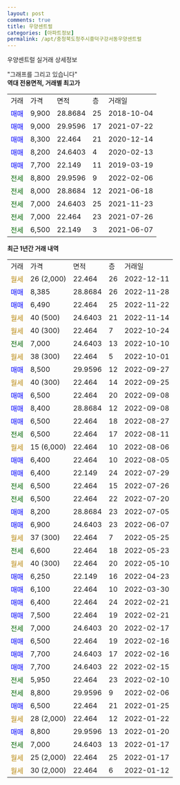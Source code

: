 ```yaml
---
layout: post
comments: true
title: 우양센트럴
categories: [아파트정보]
permalink: /apt/충청북도청주시흥덕구강서동우양센트럴
---
```


우양센트럴 실거래 상세정보

<script type="text/javascript">
  google.charts.load('current', {'packages':['line', 'corechart']});
  google.charts.setOnLoadCallback(drawChart);

  function drawChart() {
    var data = new google.visualization.DataTable();
    data.addColumn('date', '거래일');
    data.addColumn('number', "매매");
    data.addColumn('number', "전세");
    data.addColumn('number', "전매");

    data.addRows([[new Date(Date.parse("2022-12-11")), null, null, null], [new Date(Date.parse("2022-11-28")), 8385, null, null], [new Date(Date.parse("2022-11-22")), 6490, null, null], [new Date(Date.parse("2022-11-14")), null, null, null], [new Date(Date.parse("2022-10-24")), null, null, null], [new Date(Date.parse("2022-10-10")), null, 7000, null], [new Date(Date.parse("2022-10-01")), null, null, null], [new Date(Date.parse("2022-09-27")), 8500, null, null], [new Date(Date.parse("2022-09-25")), null, null, null], [new Date(Date.parse("2022-09-08")), 6500, null, null], [new Date(Date.parse("2022-09-08")), 8400, null, null], [new Date(Date.parse("2022-08-27")), 6500, null, null], [new Date(Date.parse("2022-08-11")), null, 6500, null], [new Date(Date.parse("2022-08-06")), null, null, null], [new Date(Date.parse("2022-08-05")), 6400, null, null], [new Date(Date.parse("2022-07-29")), 6400, null, null], [new Date(Date.parse("2022-07-26")), null, 6500, null], [new Date(Date.parse("2022-07-20")), null, 6500, null], [new Date(Date.parse("2022-07-05")), 8200, null, null], [new Date(Date.parse("2022-06-07")), 6900, null, null], [new Date(Date.parse("2022-05-25")), null, null, null], [new Date(Date.parse("2022-05-23")), null, 6600, null], [new Date(Date.parse("2022-05-10")), null, null, null], [new Date(Date.parse("2022-04-23")), 6250, null, null], [new Date(Date.parse("2022-03-30")), 6100, null, null], [new Date(Date.parse("2022-02-21")), 6400, null, null], [new Date(Date.parse("2022-02-21")), 7500, null, null], [new Date(Date.parse("2022-02-17")), null, 7000, null], [new Date(Date.parse("2022-02-16")), 6500, null, null], [new Date(Date.parse("2022-02-16")), 7700, null, null], [new Date(Date.parse("2022-02-15")), 7700, null, null], [new Date(Date.parse("2022-02-10")), null, 5950, null], [new Date(Date.parse("2022-02-06")), null, 8800, null], [new Date(Date.parse("2022-01-25")), 6500, null, null], [new Date(Date.parse("2022-01-22")), null, null, null], [new Date(Date.parse("2022-01-20")), 8800, null, null], [new Date(Date.parse("2022-01-17")), null, 7000, null], [new Date(Date.parse("2022-01-17")), null, null, null], [new Date(Date.parse("2022-01-12")), null, null, null]]);

    var options = {
      hAxis: {
        format: 'yyyy/MM/dd'
      },    
      lineWidth: 0,
      pointsVisible: true,    
      title: '최근 1년간 유형별 실거래가 분포',
      legend: { position: 'bottom' }
    };

    var formatter = new google.visualization.NumberFormat({pattern:'###,###'} );
    formatter.format(data, 1);
    formatter.format(data, 2);
    
    setTimeout(function() {
        var chart = new google.visualization.LineChart(document.getElementById('columnchart_material'));
        chart.draw(data, (options));
        document.getElementById('loading').style.display = 'none';
    }, 200);
  }
</script>


<div id="loading" style="z-index:20; display: block; margin-left: 0px">"그래프를 그리고 있습니다"</div>
<div id="columnchart_material" style="width: 95%; margin-left: 0px; display: block"></div>
<!-- contents start -->
<b>역대 전용면적, 거래별 최고가</b>
<table class="sortable">
    <tr>
      <td>거래</td>
      <td>가격</td>
      <td>면적</td>
      <td>층</td>
      <td>거래일</td>
    </tr>
        <tr>
          <td><a style="color: blue">매매</a></td>
          <td>9,900</td>
          <td>28.8684</td>
          <td>25</td>
          <td>2018-10-04</td>
        </tr>            <tr>
          <td><a style="color: blue">매매</a></td>
          <td>9,000</td>
          <td>29.9596</td>
          <td>17</td>
          <td>2021-07-22</td>
        </tr>            <tr>
          <td><a style="color: blue">매매</a></td>
          <td>8,300</td>
          <td>22.464</td>
          <td>21</td>
          <td>2020-12-14</td>
        </tr>            <tr>
          <td><a style="color: blue">매매</a></td>
          <td>8,200</td>
          <td>24.6403</td>
          <td>4</td>
          <td>2020-02-13</td>
        </tr>            <tr>
          <td><a style="color: blue">매매</a></td>
          <td>7,700</td>
          <td>22.149</td>
          <td>11</td>
          <td>2019-03-19</td>
        </tr>        
        <tr>
              <td><a style="color: darkgreen">전세</a></td>
              <td>8,800</td>
              <td>29.9596</td>
              <td>9</td>
              <td>2022-02-06</td>
            </tr>            <tr>
              <td><a style="color: darkgreen">전세</a></td>
              <td>8,000</td>
              <td>28.8684</td>
              <td>12</td>
              <td>2021-06-18</td>
            </tr>            <tr>
              <td><a style="color: darkgreen">전세</a></td>
              <td>7,000</td>
              <td>24.6403</td>
              <td>25</td>
              <td>2021-11-23</td>
            </tr>            <tr>
              <td><a style="color: darkgreen">전세</a></td>
              <td>7,000</td>
              <td>22.464</td>
              <td>23</td>
              <td>2021-07-26</td>
            </tr>            <tr>
              <td><a style="color: darkgreen">전세</a></td>
              <td>6,500</td>
              <td>22.149</td>
              <td>3</td>
              <td>2021-06-07</td>
            </tr>        
    
</table>

<b>최근 1년간 거래 내역</b>

<table class="sortable">
    <tr>
      <td>거래</td>
      <td>가격</td>
      <td>면적</td>
      <td>층</td>
      <td>거래일</td>
    </tr>
    <tr>
      <td><a style="color: darkgoldenrod">월세</a></td>
      <td>26 (2,000)</td>
      <td>22.464</td>
      <td>26</td>
      <td>2022-12-11</td>
    </tr>          <tr>
      <td><a style="color: blue">매매</a></td>
      <td>8,385</td>
      <td>28.8684</td>
      <td>26</td>
      <td>2022-11-28</td>
    </tr>          <tr>
      <td><a style="color: blue">매매</a></td>
      <td>6,490</td>
      <td>22.464</td>
      <td>25</td>
      <td>2022-11-22</td>
    </tr>          <tr>
      <td><a style="color: darkgoldenrod">월세</a></td>
      <td>40 (500)</td>
      <td>24.6403</td>
      <td>21</td>
      <td>2022-11-14</td>
    </tr>          <tr>
      <td><a style="color: darkgoldenrod">월세</a></td>
      <td>40 (300)</td>
      <td>22.464</td>
      <td>7</td>
      <td>2022-10-24</td>
    </tr>          <tr>
      <td><a style="color: darkgreen">전세</a></td>
      <td>7,000</td>
      <td>24.6403</td>
      <td>13</td>
      <td>2022-10-10</td>
    </tr>          <tr>
      <td><a style="color: darkgoldenrod">월세</a></td>
      <td>38 (300)</td>
      <td>22.464</td>
      <td>5</td>
      <td>2022-10-01</td>
    </tr>          <tr>
      <td><a style="color: blue">매매</a></td>
      <td>8,500</td>
      <td>29.9596</td>
      <td>12</td>
      <td>2022-09-27</td>
    </tr>          <tr>
      <td><a style="color: darkgoldenrod">월세</a></td>
      <td>40 (300)</td>
      <td>22.464</td>
      <td>14</td>
      <td>2022-09-25</td>
    </tr>          <tr>
      <td><a style="color: blue">매매</a></td>
      <td>6,500</td>
      <td>22.464</td>
      <td>20</td>
      <td>2022-09-08</td>
    </tr>          <tr>
      <td><a style="color: blue">매매</a></td>
      <td>8,400</td>
      <td>28.8684</td>
      <td>12</td>
      <td>2022-09-08</td>
    </tr>          <tr>
      <td><a style="color: blue">매매</a></td>
      <td>6,500</td>
      <td>22.464</td>
      <td>18</td>
      <td>2022-08-27</td>
    </tr>          <tr>
      <td><a style="color: darkgreen">전세</a></td>
      <td>6,500</td>
      <td>22.464</td>
      <td>17</td>
      <td>2022-08-11</td>
    </tr>          <tr>
      <td><a style="color: darkgoldenrod">월세</a></td>
      <td>15 (6,000)</td>
      <td>22.464</td>
      <td>10</td>
      <td>2022-08-06</td>
    </tr>          <tr>
      <td><a style="color: blue">매매</a></td>
      <td>6,400</td>
      <td>22.464</td>
      <td>10</td>
      <td>2022-08-05</td>
    </tr>          <tr>
      <td><a style="color: blue">매매</a></td>
      <td>6,400</td>
      <td>22.149</td>
      <td>24</td>
      <td>2022-07-29</td>
    </tr>          <tr>
      <td><a style="color: darkgreen">전세</a></td>
      <td>6,500</td>
      <td>22.464</td>
      <td>15</td>
      <td>2022-07-26</td>
    </tr>          <tr>
      <td><a style="color: darkgreen">전세</a></td>
      <td>6,500</td>
      <td>22.464</td>
      <td>22</td>
      <td>2022-07-20</td>
    </tr>          <tr>
      <td><a style="color: blue">매매</a></td>
      <td>8,200</td>
      <td>28.8684</td>
      <td>23</td>
      <td>2022-07-05</td>
    </tr>          <tr>
      <td><a style="color: blue">매매</a></td>
      <td>6,900</td>
      <td>24.6403</td>
      <td>23</td>
      <td>2022-06-07</td>
    </tr>          <tr>
      <td><a style="color: darkgoldenrod">월세</a></td>
      <td>37 (300)</td>
      <td>22.464</td>
      <td>7</td>
      <td>2022-05-25</td>
    </tr>          <tr>
      <td><a style="color: darkgreen">전세</a></td>
      <td>6,600</td>
      <td>22.464</td>
      <td>18</td>
      <td>2022-05-23</td>
    </tr>          <tr>
      <td><a style="color: darkgoldenrod">월세</a></td>
      <td>40 (300)</td>
      <td>22.464</td>
      <td>20</td>
      <td>2022-05-10</td>
    </tr>          <tr>
      <td><a style="color: blue">매매</a></td>
      <td>6,250</td>
      <td>22.149</td>
      <td>16</td>
      <td>2022-04-23</td>
    </tr>          <tr>
      <td><a style="color: blue">매매</a></td>
      <td>6,100</td>
      <td>22.464</td>
      <td>10</td>
      <td>2022-03-30</td>
    </tr>          <tr>
      <td><a style="color: blue">매매</a></td>
      <td>6,400</td>
      <td>22.464</td>
      <td>24</td>
      <td>2022-02-21</td>
    </tr>          <tr>
      <td><a style="color: blue">매매</a></td>
      <td>7,500</td>
      <td>22.464</td>
      <td>19</td>
      <td>2022-02-21</td>
    </tr>          <tr>
      <td><a style="color: darkgreen">전세</a></td>
      <td>7,000</td>
      <td>24.6403</td>
      <td>20</td>
      <td>2022-02-17</td>
    </tr>          <tr>
      <td><a style="color: blue">매매</a></td>
      <td>6,500</td>
      <td>22.464</td>
      <td>19</td>
      <td>2022-02-16</td>
    </tr>          <tr>
      <td><a style="color: blue">매매</a></td>
      <td>7,700</td>
      <td>24.6403</td>
      <td>17</td>
      <td>2022-02-16</td>
    </tr>          <tr>
      <td><a style="color: blue">매매</a></td>
      <td>7,700</td>
      <td>24.6403</td>
      <td>22</td>
      <td>2022-02-15</td>
    </tr>          <tr>
      <td><a style="color: darkgreen">전세</a></td>
      <td>5,950</td>
      <td>22.464</td>
      <td>23</td>
      <td>2022-02-10</td>
    </tr>          <tr>
      <td><a style="color: darkgreen">전세</a></td>
      <td>8,800</td>
      <td>29.9596</td>
      <td>9</td>
      <td>2022-02-06</td>
    </tr>          <tr>
      <td><a style="color: blue">매매</a></td>
      <td>6,500</td>
      <td>22.464</td>
      <td>21</td>
      <td>2022-01-25</td>
    </tr>          <tr>
      <td><a style="color: darkgoldenrod">월세</a></td>
      <td>28 (2,000)</td>
      <td>22.464</td>
      <td>12</td>
      <td>2022-01-22</td>
    </tr>          <tr>
      <td><a style="color: blue">매매</a></td>
      <td>8,800</td>
      <td>29.9596</td>
      <td>13</td>
      <td>2022-01-20</td>
    </tr>          <tr>
      <td><a style="color: darkgreen">전세</a></td>
      <td>7,000</td>
      <td>24.6403</td>
      <td>13</td>
      <td>2022-01-17</td>
    </tr>          <tr>
      <td><a style="color: darkgoldenrod">월세</a></td>
      <td>25 (2,000)</td>
      <td>22.464</td>
      <td>25</td>
      <td>2022-01-17</td>
    </tr>          <tr>
      <td><a style="color: darkgoldenrod">월세</a></td>
      <td>30 (2,000)</td>
      <td>22.464</td>
      <td>6</td>
      <td>2022-01-12</td>
    </tr>      </table>
<!-- contents end -->    

